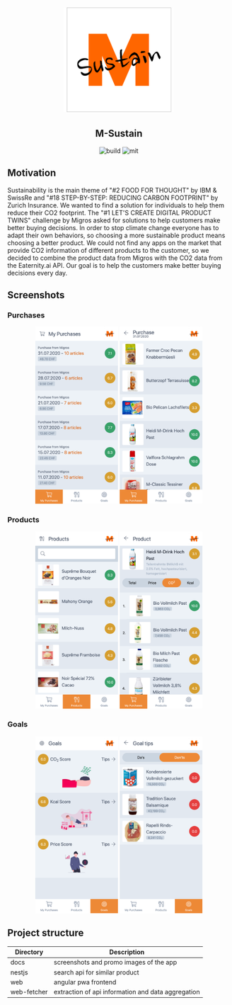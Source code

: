 <h1 align="center">
  <a href="https://m-sustain.ch"><img src="web/src/assets/icons/icon.png" alt="m-sustain" width="250"></a>
</h1>
<h2 align="center">M-Sustain</h2>

<p align='center'>
  <img alt='build' src='https://github.com/yajm/migrosdreamteam/workflows/web/badge.svg'>
  <img alt='mit' src='https://img.shields.io/badge/License-MIT-blue.svg'>
</p>


## Motivation
Sustainability is the main theme of "#2 FOOD FOR THOUGHT" by IBM & SwissRe and "#18 STEP-BY-STEP: REDUCING CARBON FOOTPRINT" by Zurich Insurance. We wanted to find a solution for individuals to help them reduce their CO2 footprint. The "#1 LET'S CREATE DIGITAL PRODUCT TWINS" challenge by Migros asked for solutions to help customers make better buying decisions. In order to stop climate change everyone has to adapt their own behaviors, so choosing a more sustainable product means choosing a better product. We could not find any apps on the market that provide CO2 information of different products to the customer, so we decided to combine the product data from Migros with the CO2 data from the Eaternity.ai API. Our goal is to help the customers make better buying decisions every day.

## Screenshots

### Purchases
<p align='center'>
  <img alt='purchases' src='./docs/screenshots/purchases.png' height=400>
  <img alt='purchase' src='./docs/screenshots/purchase.png' height=400>
</p>

### Products
<p align='center'>
  <img alt='products' src='./docs/screenshots/product-list.png' height=400>
  <img alt='product-detail' src='./docs/screenshots/product-detail.png' height=400>
</p>

### Goals
<p align='center'>
  <img alt='goal' src='./docs/screenshots/goals.png' height=400>
  <img alt='goal-tip' src='./docs/screenshots/goal-tip.png' height=400>
</p>

## Project structure

| Directory | Description |
| --- | --- |
| docs | screenshots and promo images of the app |
| nestjs | search api for similar product |
| web | angular pwa frontend |
| web-fetcher | extraction of api information and data aggregation |
